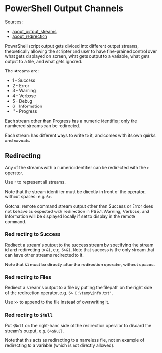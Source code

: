 # PowerShell Output Channels

Sources:
* [about_output_streams](https://docs.microsoft.com/en-us/powershell/module/microsoft.powershell.core/about/about_output_streams)
* [about_redirection](https://docs.microsoft.com/en-us/powershell/module/microsoft.powershell.core/about/about_redirection)

PowerShell script output gets divided into different output streams, theoretically allowing the scripter and user to have fine-grained control over what gets displayed on screen, what gets output to a variable, what gets output to a file, and what gets ignored.

The streams are:

* 1 - Success
* 2 - Error
* 3 - Warning
* 4 - Verbose
* 5 - Debug
* 6 - Information
* '' - Progress

Each stream other than Progress has a numeric identifier; only the numbered streams can be redirected.

Each stream has different ways to write to it, and comes with its own quirks and caveats.

## Redirecting
Any of the streams with a numeric identifier can be redirected with the `>` operator.

Use `*` to represent all streams.

Note that the stream identifier must be directly in front of the operator, without spaces: e.g. `6>`.

Gotcha: remote command stream output other than Success or Error does not behave as expected with redirection in PS5.1. Warning, Verbose, and Information will be displayed locally if set to display in the remote command.

### Redirecting to Success
Redirect a stream's output to the success stream by specifying the stream id and redirecting to `&1`, e.g. `6>&1`. Note that success is the only stream that can have other streams redirected to it.

Note that `&1` must be directly after the redirection operator, without spaces.

### Redirecting to Files
Redirect a stream's output to a file by putting the filepath on the right side of the redirection operator, e.g. `6>'C:\temp\info.txt'`.

Use `>>` to append to the file instead of overwriting it.

### Redirecting to `$Null`
Put `$Null` on the right-hand side of the redirection operator to discard the stream's output, e.g. `6>$Null`.

Note that this acts as redirecting to a nameless file, not an example of redirecting to a variable (which is not directly allowed).



